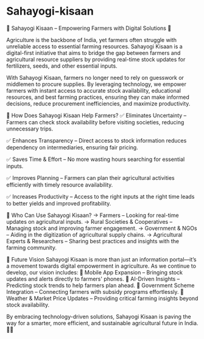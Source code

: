 # Sahayogi-kisaan

🌱 Sahayogi Kisaan – Empowering Farmers with Digital Solutions 🌱

Agriculture is the backbone of India, yet farmers often struggle with unreliable access to essential farming resources. Sahayogi Kisaan is a digital-first initiative that aims to bridge the gap between farmers and agricultural resource suppliers by providing real-time stock updates for fertilizers, seeds, and other essential inputs.

With Sahayogi Kisaan, farmers no longer need to rely on guesswork or middlemen to procure supplies. By leveraging technology, we empower farmers with instant access to accurate stock availability, educational resources, and best farming practices, ensuring they can make informed decisions, reduce procurement inefficiencies, and maximize productivity.

🌾 How Does Sahayogi Kisaan Help Farmers?
✅ Eliminates Uncertainty – Farmers can check stock availability before visiting societies, reducing unnecessary trips.

✅ Enhances Transparency – Direct access to stock information reduces dependency on intermediaries, ensuring fair pricing.

✅ Saves Time & Effort – No more wasting hours searching for essential inputs.

✅ Improves Planning – Farmers can plan their agricultural activities efficiently with timely resource availability.

✅ Increases Productivity – Access to the right inputs at the right time leads to better yields and improved profitability.


🚜 Who Can Use Sahayogi Kisaan?
-> Farmers – Looking for real-time updates on agricultural inputs.
-> Rural Societies & Cooperatives – Managing stock and improving farmer engagement.
-> Government & NGOs – Aiding in the digitization of agricultural supply chains.
-> Agricultural Experts & Researchers – Sharing best practices and insights with the farming community.

🔮 Future Vision
Sahayogi Kisaan is more than just an information portal—it’s a movement towards digital empowerment in agriculture. As we continue to develop, our vision includes:
🌟 Mobile App Expansion – Bringing stock updates and alerts directly to farmers' phones.
🌟 AI-Driven Insights – Predicting stock trends to help farmers plan ahead.
🌟 Government Scheme Integration – Connecting farmers with subsidy programs effortlessly.
🌟 Weather & Market Price Updates – Providing critical farming insights beyond stock availability.

By embracing technology-driven solutions, Sahayogi Kisaan is paving the way for a smarter, more efficient, and sustainable agricultural future in India. 🌾🚜
